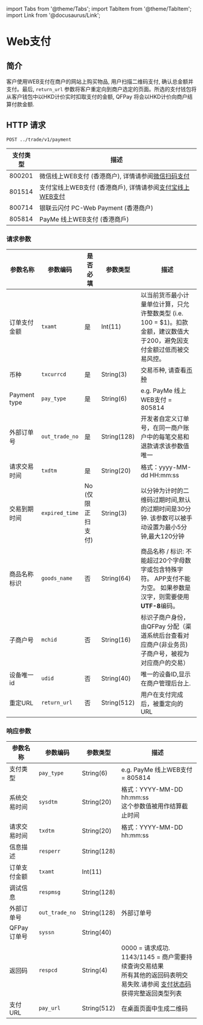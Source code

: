 import Tabs from '@theme/Tabs';
import TabItem from '@theme/TabItem';
import Link from '@docusaurus/Link';

# Web支付

## 简介

客户使用WEB支付在商户的网站上购买物品, 用户扫描二维码支付, 确认总金额并支付。最后, `return_url` 参数将客户重定向到商户选定的页面。所选的支付钱包将从客户钱包中以HKD计价实时扣取支付的金额, QFPay 将会以HKD计价向商户结算付款金额.

## HTTP 请求

`POST ../trade/v1/payment` <br/>

支付类型 | 描述
--------- | -------
800201 | 微信线上WEB支付 (香港商户), 详情请参阅[微信扫码支付](/docs/online-shop/wechat/wechat-web-qrc-payments)
801514 | 支付宝线上WEB支付 (香港商戶), 详情请参阅[支付宝线上WEB支付](/docs/online-shop/alipay/alipay-online-payments)
800714 | 银联云闪付 PC-Web Payment (香港商户)
805814 | PayMe 线上WEB支付 (香港商戶)

### 请求参数

参数名称 | 参数编码 | 是否必填 | 参数类型 | 描述
--------- | -------- | --------- | ------- | -------
订单支付金额 | `txamt` | 是 | Int(11) | 以当前货币最小计量单位计算，只允许整数类型 (i.e. 100 = $1)。扣款金额，建议数值大于200，避免因支付金额过低而被交易风控。
币种 |`txcurrcd` | 是 | String(3) | 交易币种, 请查看[币种](/docs/preparation/paycode#支付币种)
Payment type | `pay_type` | 是 | String(6) | e.g.  PayMe 线上WEB支付 = 805814
外部订单号 | `out_trade_no` | 是 | String(128)| 开发者自定义订单号，在同一商户账户中的每笔交易和退款请求该参数值唯一
请求交易时间 | `txdtm` | 是 | String(20) | 格式：yyyy-MM-dd HH:mm:ss
交易到期时间 | `expired_time` | No<br/> (仅限正扫支付) | String(3)  | 以分钟为计时的二维码过期时间,默认的过期时间是30分钟. 该参数可以被手动设置为最小5分钟,最大120分钟
商品名称标识 | `goods_name` | 否| String(64) | 商品名称 / 标识: 不能超过20个字母数字或包含特殊字符。 APP支付不能为空。 如果参数是汉字，则需要使用**UTF-8**编码。
子商户号 | `mchid` | 否| String(16) | 标识子商户身份，由QFPay 分配（渠道系统后台查看对应商户(非业务员)子商户号，被视为对应商户的交易）
设备唯一id | `udid` | 否| String(40) |  唯一的设备ID,显示在商户管理后台上.
重定URL | `return_url` | 否 | String(512) |  用户在支付完成后，被重定向的URL

### 响应参数

参数名称 | 参数编码 | 参数类型 | 描述
--------- | -------- | --------- | -------
支付类型 | `pay_type` | String(6) | e.g. PayMe 线上WEB支付 = 805814 |
系统交易时间 | `sysdtm` | String(20) | 格式：YYYY-MM-DD hh:mm:ss <br/> 这个参数值被用作结算截止时间 | 
请求交易时间 | `txdtm` | String(20) | 格式：YYYY-MM-DD hh:mm:ss  |
信息描述 | `resperr` | String(128) |
订单支付金额 | `txamt` | Int(11) |
调试信息 | `respmsg` | String(128) |
外部订单号 | `out_trade_no` | String(128) | 外部订单号  
QFPay 订单号 | `syssn` | String(40) | 
返回码 | `respcd` | String(4) | 0000 = 请求成功. <br/> 1143/1145 = 商户需要持续查询交易结果 <br/> 所有其他的返回码表明交易失败.请参阅 [支付状态码](/docs/preparation/paycode#交易状态码) 获得完整返回类型列表  |
支付URL | `pay_url` | String(512) | 在桌面页面中生成二维码 |